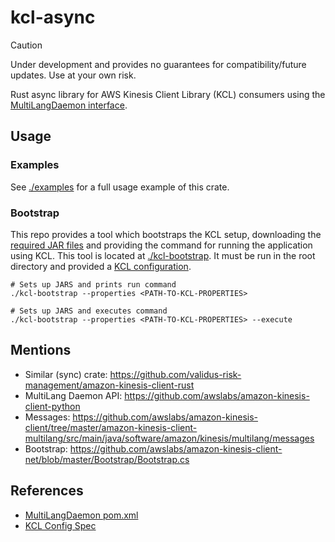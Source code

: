 # kcl-async

> [!CAUTION]
>
> Under development and provides no guarantees for compatibility/future updates.
> Use at your own risk.

Rust async library for AWS Kinesis Client Library (KCL) consumers using the [MultiLangDaemon interface](https://github.com/awslabs/amazon-kinesis-client/blob/master/amazon-kinesis-client-multilang/src/main/java/software/amazon/kinesis/multilang/package-info.java).

## Usage

### Examples

See [./examples](./examples) for a full usage example of this crate.

### Bootstrap

This repo provides a tool which bootstraps the KCL setup, downloading the [required JAR files](./examples/example_consumer/pom.xml) and providing the command for running the application using KCL.
This tool is located at [./kcl-bootstrap](./kcl-bootstrap).
It must be run in the root directory and provided a [KCL configuration](https://github.com/awslabs/amazon-kinesis-client/blob/master/docs/kcl-configurations.md).

```shell
# Sets up JARS and prints run command
./kcl-bootstrap --properties <PATH-TO-KCL-PROPERTIES>

# Sets up JARS and executes command
./kcl-bootstrap --properties <PATH-TO-KCL-PROPERTIES> --execute
```

## Mentions

- Similar (sync) crate: <https://github.com/validus-risk-management/amazon-kinesis-client-rust>
- MultiLang Daemon API: <https://github.com/awslabs/amazon-kinesis-client-python>
- Messages: <https://github.com/awslabs/amazon-kinesis-client/tree/master/amazon-kinesis-client-multilang/src/main/java/software/amazon/kinesis/multilang/messages>
- Bootstrap: <https://github.com/awslabs/amazon-kinesis-client-net/blob/master/Bootstrap/Bootstrap.cs>

## References

- [MultiLangDaemon pom.xml](https://github.com/awslabs/amazon-kinesis-client-net/blob/master/pom.xml)
- [KCL Config Spec](https://github.com/awslabs/amazon-kinesis-client/blob/master/docs/kcl-configurations.md)
